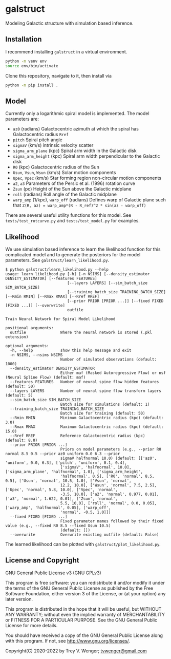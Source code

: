 # galstruct

Modeling Galactic structure with simulation based inference.

## Installation

I recommend installing `galstruct` in a virtual environment.

```bash
python -m venv env
source env/bin/activate
```

Clone this repository, navigate to it, then install via

```bash
python -m pip install .
```

## Model

Currently only a logarithmic spiral model is implemented. The model parameters
are:

- `az0` (radians) Galactocentric azimuth at which the spiral has Galactocentric radius `Rref`
- `pitch` Spiral pitch angle
- `sigmaV` (km/s) intrinsic velocity scatter
- `sigma_arm_plane` (kpc) Spiral arm width in the Galactic disk
- `sigma_arm_height` (kpc) Spiral arm width perpendicular to the Galactic disk
- `R0` (kpc) Galactocentric radius of the Sun
- `Usun`, `Vsun`, `Wsun` (km/s) Solar motion components
- `Upec`, `Vpec` (km/s) Star forming region non-circular motion components
- `a2`, `a3` Parameters of the Persic et al. (1996) rotation curve
- `Zsun` (pc) Height of the Sun above the Galactic midplane
- `roll` (radians) Roll angle of the Galactic midplane
- `warp_amp` (1/kpc), `warp_off` (radians) Defines warp of Galactic plane such that `Z(R, az) = warp_amp*(R - R_ref)^2 * sin(az - warp_off)`

There are several useful utility functions for this model. See `tests/test_rotcurve.py` and `tests/test_model.py` for examples.

## Likelihood

We use simulation based inference to learn the likelihood function for this complicated
model and to generate the posteriors for the model parameters. See `galstruct/learn_likelihood.py`.

```
$ python galstruct/learn_likelihood.py --help
usage: learn_likelihood.py [-h] [-n NSIMS] [--density_estimator DENSITY_ESTIMATOR] [--features FEATURES]
                           [--layers LAYERS] [--sim_batch_size SIM_BATCH_SIZE]
                           [--training_batch_size TRAINING_BATCH_SIZE] [--Rmin RMIN] [--Rmax RMAX] [--Rref RREF]
                           [--prior PRIOR [PRIOR ...]] [--fixed FIXED [FIXED ...]] [--overwrite]
                           outfile

Train Neural Network for Spiral Model Likelihood

positional arguments:
  outfile               Where the neural network is stored (.pkl extension)

optional arguments:
  -h, --help            show this help message and exit
  -n NSIMS, --nsims NSIMS
                        Number of simulated observations (default: 1000)
  --density_estimator DENSITY_ESTIMATOR
                        Either maf (Masked Autoregressive Flow) or nsf (Neural Spline Flow) (default: maf)
  --features FEATURES   Number of neural spine flow hidden features (default: 50)
  --layers LAYERS       Number of neural spine flow transform layers (default: 5)
  --sim_batch_size SIM_BATCH_SIZE
                        Batch size for simulations (default: 1)
  --training_batch_size TRAINING_BATCH_SIZE
                        Batch size for training (default: 50)
  --Rmin RMIN           Minimum Galactocentric radius (kpc) (default: 3.0)
  --Rmax RMAX           Maximum Galactocentric radius (kpc) (default: 15.0)
  --Rref RREF           Reference Galactocentric radius (kpc) (default: 8.0)
  --prior PRIOR [PRIOR ...]
                        Priors on model parameters (e.g., --prior R0 normal 8.5 0.5 --prior az0 uniform 0.0 6.3 --prior
                        sigmaV halfnormal 10.0) (default: [['az0', 'uniform', 0.0, 6.3], ['pitch', 'uniform', 0.1, 0.4],
                        ['sigmaV', 'halfnormal', 10.0], ['sigma_arm_plane', 'halfnormal', 1.0], ['sigma_arm_height',
                        'halfnormal', 0.5], ['R0', 'normal', 8.5, 0.5], ['Usun', 'normal', 10.5, 1.0], ['Vsun', 'normal',
                        12.2, 10.0], ['Wsun', 'normal', 7.5, 2.5], ['Upec', 'normal', 5.8, 10.0], ['Vpec', 'normal',
                        -3.5, 10.0], ['a2', 'normal', 0.977, 0.01], ['a3', 'normal', 1.622, 0.01], ['Zsun', 'normal',
                        5.5, 10.0], ['roll', 'normal', 0.0, 0.05], ['warp_amp', 'halfnormal', 0.05], ['warp_off',
                        'normal', -0.5, 1.0]])
  --fixed FIXED [FIXED ...]
                        Fixed parameter names followed by their fixed value (e.g., --fixed R0 8.5 --fixed Usun 10.5)
                        (default: [])
  --overwrite           Overwrite existing outfile (default: False)
```

The learned likelihood can be plotted with `galstruct/plot_likelihood.py`.

## License and Copyright

GNU General Public License v3 (GNU GPLv3)

This program is free software: you can redistribute it and/or modify
it under the terms of the GNU General Public License as published
by the Free Software Foundation, either version 3 of the License,
or (at your option) any later version.

This program is distributed in the hope that it will be useful,
but WITHOUT ANY WARRANTY; without even the implied warranty of
MERCHANTABILITY or FITNESS FOR A PARTICULAR PURPOSE. See the
GNU General Public License for more details.

You should have received a copy of the GNU General Public License
along with this program. If not, see <http://www.gnu.org/licenses/>.

Copyright(C) 2020-2022 by
Trey V. Wenger; tvwenger@gmail.com

